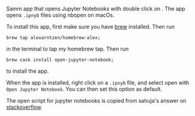 Samm app that opens Jupyter Notebooks with double click on . The app opens `.ipnyb` files using nbopen on macOs.  

To install this app, first make sure you have [brew](https://brew.sh/index) installed. 
Then run 
``` 
brew tap alexarntzen/homebrew-alex;
``` 
in the terminal to tap my homebrew tap. Then run 
``` 
brew cask install open-jupyter-notebook;
``` 
to install the app. 


When the app is installed, right click on a `.ipnyb` file, and select open with `Open Jupyter Notebook`. You can then set this option as default.


The open script for jupyter notebooks is copied from sahuja's answer on [stackoverflow](https://stackoverflow.com/questions/16158893/open-an-ipython-notebook-via-double-click-on-osx/46995543).
